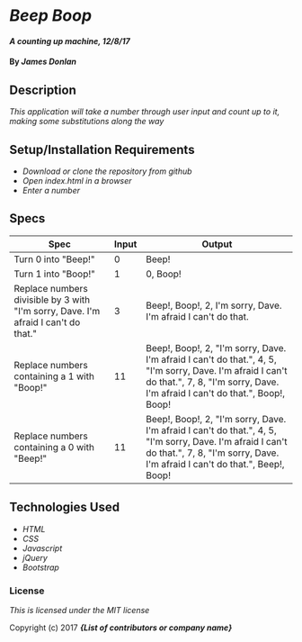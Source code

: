 # _Beep Boop_

#### _A counting up machine, 12/8/17_

#### By _**James Donlan**_

## Description

_This application will take a number through user input and count up to it, making some substitutions along the way_

## Setup/Installation Requirements

* _Download or clone the repository from github_
* _Open index.html in a browser_
* _Enter a number_

## Specs

| Spec                                        | Input | Output                                   |
|---------------------------------------------|-------|------------------------------------------|
| Turn 0 into "Beep!"                 | 0     | Beep!                                  |
| Turn 1 into "Boop!" | 1     | 0, Boop!                              |
| Replace numbers divisible by 3 with "I'm sorry, Dave. I'm afraid I can't do that." | 3    | Beep!, Boop!, 2, I'm sorry, Dave. I'm afraid I can't do that. |   |
| Replace numbers containing a 1 with "Boop!" | 11    | Beep!, Boop!, 2, "I'm sorry, Dave. I'm afraid I can't do that.", 4, 5, "I'm sorry, Dave. I'm afraid I can't do that.", 7, 8, "I'm sorry, Dave. I'm afraid I can't do that.", Boop!, Boop! |   |
| Replace numbers containing a 0 with "Beep!" | 11    | Beep!, Boop!, 2, "I'm sorry, Dave. I'm afraid I can't do that.", 4, 5, "I'm sorry, Dave. I'm afraid I can't do that.", 7, 8, "I'm sorry, Dave. I'm afraid I can't do that.", Beep!, Boop! |   |


## Technologies Used

* _HTML_
* _CSS_
* _Javascript_
* _jQuery_
* _Bootstrap_

### License

*This is licensed under the MIT license*

Copyright (c) 2017 **_{List of contributors or company name}_**
